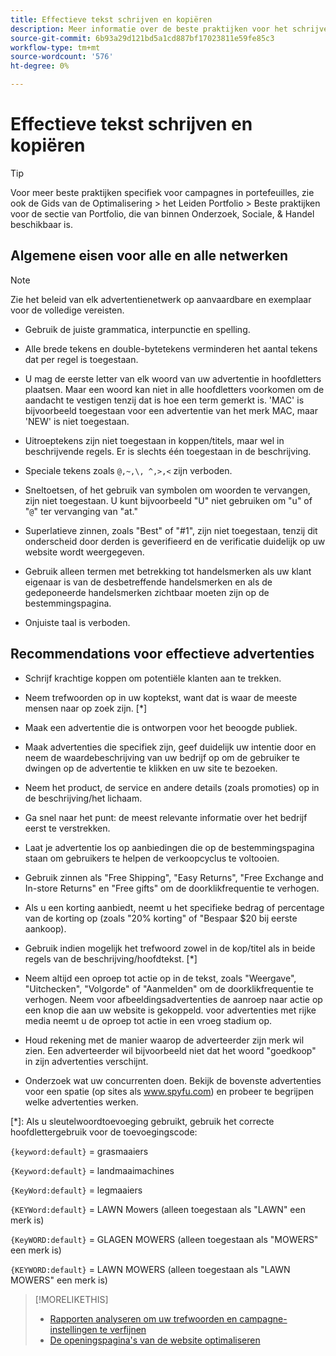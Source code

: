```yaml
---
title: Effectieve tekst schrijven en kopiëren
description: Meer informatie over de beste praktijken voor het schrijven van effectieve e-mails.
source-git-commit: 6b93a29d121bd5a1cd887bf17023811e59fe85c3
workflow-type: tm+mt
source-wordcount: '576'
ht-degree: 0%

---
```


# Effectieve tekst schrijven en kopiëren

>[!TIP]
>
>Voor meer beste praktijken specifiek voor campagnes in portefeuilles, zie ook de Gids van de Optimalisering > het Leiden Portfolio > Beste praktijken voor de sectie van Portfolio, die van binnen Onderzoek, Sociale, &amp; Handel beschikbaar is.<!-- verify convention for referencing Optimization Guide here -->

## Algemene eisen voor alle en alle netwerken

>[!NOTE]
>
>Zie het beleid van elk advertentienetwerk op aanvaardbare en exemplaar voor de volledige vereisten.

* Gebruik de juiste grammatica, interpunctie en spelling.

* Alle brede tekens en double-bytetekens verminderen het aantal tekens dat per regel is toegestaan.

* U mag de eerste letter van elk woord van uw advertentie in hoofdletters plaatsen. Maar een woord kan niet in alle hoofdletters voorkomen om de aandacht te vestigen tenzij dat is hoe een term gemerkt is. &#39;MAC&#39; is bijvoorbeeld toegestaan voor een advertentie van het merk MAC, maar &#39;NEW&#39; is niet toegestaan.

* Uitroeptekens zijn niet toegestaan in koppen/titels, maar wel in beschrijvende regels. Er is slechts één toegestaan in de beschrijving.

* Speciale tekens zoals `@,~,\, ^,>,<` zijn verboden.

* Sneltoetsen, of het gebruik van symbolen om woorden te vervangen, zijn niet toegestaan. U kunt bijvoorbeeld &quot;U&quot; niet gebruiken om &quot;u&quot; of &quot;`@`&quot; ter vervanging van &quot;at.&quot;

* Superlatieve zinnen, zoals &quot;Best&quot; of &quot;#1&quot;, zijn niet toegestaan, tenzij dit onderscheid door derden is geverifieerd en de verificatie duidelijk op uw website wordt weergegeven.

* Gebruik alleen termen met betrekking tot handelsmerken als uw klant eigenaar is van de desbetreffende handelsmerken en als de gedeponeerde handelsmerken zichtbaar moeten zijn op de bestemmingspagina.

* Onjuiste taal is verboden.

## Recommendations voor effectieve advertenties

* Schrijf krachtige koppen om potentiële klanten aan te trekken.

* Neem trefwoorden op in uw koptekst, want dat is waar de meeste mensen naar op zoek zijn. [*]

* Maak een advertentie die is ontworpen voor het beoogde publiek.

* Maak advertenties die specifiek zijn, geef duidelijk uw intentie door en neem de waardebeschrijving van uw bedrijf op om de gebruiker te dwingen op de advertentie te klikken en uw site te bezoeken.

* Neem het product, de service en andere details (zoals promoties) op in de beschrijving/het lichaam.

* Ga snel naar het punt: de meest relevante informatie over het bedrijf eerst te verstrekken.

* Laat je advertentie los op aanbiedingen die op de bestemmingspagina staan om gebruikers te helpen de verkoopcyclus te voltooien.

* Gebruik zinnen als &quot;Free Shipping&quot;, &quot;Easy Returns&quot;, &quot;Free Exchange and In-store Returns&quot; en &quot;Free gifts&quot; om de doorklikfrequentie te verhogen.

* Als u een korting aanbiedt, neemt u het specifieke bedrag of percentage van de korting op (zoals &quot;20% korting&quot; of &quot;Bespaar $20 bij eerste aankoop).

* Gebruik indien mogelijk het trefwoord zowel in de kop/titel als in beide regels van de beschrijving/hoofdtekst. [*]

* Neem altijd een oproep tot actie op in de tekst, zoals &quot;Weergave&quot;, &quot;Uitchecken&quot;, &quot;Volgorde&quot; of &quot;Aanmelden&quot; om de doorklikfrequentie te verhogen. Neem voor afbeeldingsadvertenties de aanroep naar actie op een knop die aan uw website is gekoppeld. voor advertenties met rijke media neemt u de oproep tot actie in een vroeg stadium op.

* Houd rekening met de manier waarop de adverteerder zijn merk wil zien. Een adverteerder wil bijvoorbeeld niet dat het woord &quot;goedkoop&quot; in zijn advertenties verschijnt.

* Onderzoek wat uw concurrenten doen. Bekijk de bovenste advertenties voor een spatie (op sites als www.spyfu.com) en probeer te begrijpen welke advertenties werken.

[*]: Als u sleutelwoordtoevoeging gebruikt, gebruik het correcte hoofdlettergebruik voor de toevoegingscode:

`{keyword:default}` = grasmaaiers

`{Keyword:default}` = landmaaimachines

`{KeyWord:default}` = legmaaiers

`{KEYWord:default}` = LAWN Mowers (alleen toegestaan als &quot;LAWN&quot; een merk is)

`{KeyWORD:default}` = GLAGEN MOWERS (alleen toegestaan als &quot;MOWERS&quot; een merk is)

`{KEYWORD:default}` = LAWN MOWERS (alleen toegestaan als &quot;LAWN MOWERS&quot; een merk is)

>[!MORELIKETHIS]
>
>* [Rapporten analyseren om uw trefwoorden en campagne-instellingen te verfijnen](best-practices-analyze.md)
>* [De openingspagina&#39;s van de website optimaliseren](best-practices-optimize.md)
